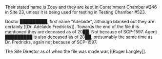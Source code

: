 Their stated name is Zoey and they are kept in Containment Chamber #246 in Site 23, unless it is being used for testing in Testing Chamber #523.

Doctor █████████, first name "Adelaide", although blanked out they are certainly [[Dr. Adelaide Fredricks]]. Towards the end of the file it is mentioned they are deceased as of 20██. Not because of SCP-1597. Agent █████████ is also deceased as of 20██, presumably the same time as Dr. Fredricks, again not because of SCP-1597.

The Site Director as of when the file was made was [[Roger Langley]].